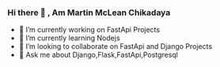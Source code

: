 ### Hi there 👋 , Am Martin McLean Chikadaya

- 🔭 I’m currently working on FastApi Projects
- 🌱 I’m currently learning Nodejs
- 👯 I’m looking to collaborate on FastApi and Django Projects
- 💬 Ask me about Django,Flask,FastApi,Postgresql
